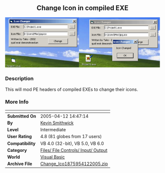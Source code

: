 ﻿<div align="center">

## Change Icon in compiled EXE

<img src="PIC2005412151197840.gif">
</div>

### Description

This will mod PE headers of compiled EXEs to change their icons.
 
### More Info
 


<span>             |<span>
---                |---
**Submitted On**   |2005-04-12 14:47:14
**By**             |[Kevin Smithwick](https://github.com/Planet-Source-Code/PSCIndex/blob/master/ByAuthor/kevin-smithwick.md)
**Level**          |Intermediate
**User Rating**    |4.8 (81 globes from 17 users)
**Compatibility**  |VB 4\.0 \(32\-bit\), VB 5\.0, VB 6\.0
**Category**       |[Files/ File Controls/ Input/ Output](https://github.com/Planet-Source-Code/PSCIndex/blob/master/ByCategory/files-file-controls-input-output__1-3.md)
**World**          |[Visual Basic](https://github.com/Planet-Source-Code/PSCIndex/blob/master/ByWorld/visual-basic.md)
**Archive File**   |[Change\_Ico1875954122005\.zip](https://github.com/Planet-Source-Code/kevin-smithwick-change-icon-in-compiled-exe__1-59973/archive/master.zip)








